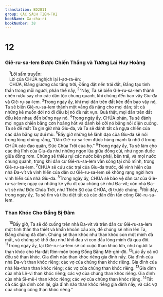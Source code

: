 ```yaml
---
translation: BD2011
group: CÁC SÁCH TIÊN-TRI
bookName: Xa-cha-ri 
bookNumber: 38
---
```


<div class="title"><h1>12</h1><h3>Giê-ru-sa-lem Ðược Chiến Thắng và Tương Lai Huy Hoàng</h3></div>
<span class="verse xa_12_1"> <sup>1</sup>Lời sấm truyền:<br/> Lời của CHÚA nghịch lại I-sơ-ra-ên:<br/> CHÚA, Ðấng giương các tầng trời, Ðấng đặt nền trái đất, Ðấng tạo tinh thần trong mỗi người, phán thế nầy, </span>
<span class="verse xa_12_2"><sup>2</sup>“Này, Ta sẽ biến Giê-ru-sa-lem thành chén rượu say cho các dân tộc chung quanh, khi chúng đến bao vây Giu-đa và Giê-ru-sa-lem. </span>
<span class="verse xa_12_3"><sup>3</sup>Trong ngày ấy, khi mọi dân trên đất kéo đến bao vây nó, Ta sẽ biến Giê-ru-sa-lem thành một vầng đá nặng cho mọi dân; tất cả những kẻ muốn dời nó đi đều bị nó đè nát vụn. Quả thật, mọi dân trên đất đều kéo nhau đến bứng nạy nó. </span>
<span class="verse xa_12_4"><sup>4</sup>Trong ngày ấy, CHÚA phán, Ta sẽ đánh mọi ngựa chiến bằng cơn hoảng hốt và đánh kẻ cỡi nó bằng nỗi điên cuồng. Ta sẽ để mắt Ta gìn giữ nhà Giu-đa, và Ta sẽ đánh tất cả ngựa chiến của các dân bằng sự đui mù. </span>
<span class="verse xa_12_5"><sup>5</sup>Bấy giờ những kẻ lãnh đạo của Giu-đa sẽ nói trong lòng chúng rằng, “Dân Giê-ru-sa-lem được hùng mạnh là nhờ ở trong CHÚA các đạo quân, Ðức Chúa Trời của họ.” </span>
<span class="verse xa_12_6"><sup>6</sup>Trong ngày ấy, Ta sẽ làm cho các thủ lĩnh của Giu-đa như những ngọn lửa giữa đống củi, như ngọn đuốc giữa đống rơm. Chúng sẽ thiêu rụi các nước bên phải, bên trái, và mọi nước chung quanh, trong khi dân cư Giê-ru-sa-lem vẫn sống tại chỗ mình, trong Giê-ru-sa-lem. </span>
<span class="verse xa_12_7"><sup>7</sup>CHÚA sẽ cứu các trại của Giu-đa trước, để vinh hiển của nhà Ða-vít và vinh hiển của dân cư Giê-ru-sa-lem sẽ không rạng ngời hơn vinh hiển của nhà Giu-đa. </span>
<span class="verse xa_12_8"><sup>8</sup>Trong ngày ấy, CHÚA sẽ bảo vệ dân cư của Giê-ru-sa-lem; ngay cả những kẻ yếu ớt của chúng sẽ như Ða-vít; còn nhà Ða-vít sẽ như Ðức Chúa Trời, như Thiên Sứ của CHÚA, đi trước chúng. </span>
<span class="verse xa_12_9"><sup>9</sup>Rồi đây, trong ngày ấy, Ta sẽ tìm và tiêu diệt tất cả các dân đến tấn công Giê-ru-sa-lem.<br/></span>
<div class="title"><h3>Than Khóc Cho Ðấng Bị Ðâm</h3></div>
<span class="verse xa_12_10"> <sup>10</sup>Bấy giờ, Ta sẽ đổ xuống trên nhà Ða-vít và trên dân cư Giê-ru-sa-lem một tinh thần tha thiết và khẩn khoản cầu xin, để chúng sẽ nhìn lên Ta, Ðấng chúng đã đâm. Chúng sẽ than khóc như than khóc con một mình đã mất, và chúng sẽ khổ đau như khổ đau vì con đầu lòng mình đã qua đời. </span>
<span class="verse xa_12_11"><sup>11</sup>Trong ngày ấy, tại Giê-ru-sa-lem sẽ có cuộc than khóc lớn, như người ta than khóc cho Ha-đát Rim-môn trong Ðồng Bằng Mê-ghi-đô. </span>
<span class="verse xa_12_12"><sup>12</sup>Lúc ấy cả xứ đều sẽ than khóc. Gia đình nào than khóc riêng gia đình nấy. Gia đình của nhà Ða-vít than khóc riêng; các vợ của chúng than khóc riêng. Gia đình của nhà Na-than than khóc riêng; các vợ của chúng than khóc riêng. </span>
<span class="verse xa_12_13"><sup>13</sup>Gia đình của nhà Lê-vi than khóc riêng; các vợ của chúng than khóc riêng. Gia đình của nhà Si-mê-i than khóc riêng; các vợ của chúng than khóc riêng. </span>
<span class="verse xa_12_14"><sup>14</sup>Tất cả các gia đình còn lại, gia đình nào than khóc riêng gia đình nấy, và các vợ của chúng cũng than khóc riêng.”<br/></span>
